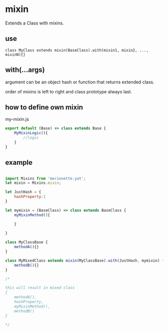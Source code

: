 # mixin
Extends a Class with mixins.

## use
`class MyClass extends mixin(BaseClass).with(mixin1, mixin2, ..., mixinN){}`

## with(...args)
argument can be an object hash or function that returns extended class.

order of mixins is left to right and class prototype always last.



## how to define own mixin
my-mixin.js
```js
export default (Base) => class extends Base {
	MyMixinLogic(){
		//logic
	}
}
```

## example
```js

import Mixins from 'marionette.yat';
let mixin = Mixins.mixin;

let JustHash = {
	hashProperty:1
}

let mymixin = (BaseClass) => class extends BaseClass {
	myMixinMethod(){

	}
	
}

class MyClassBase {
	methodA(){}
}

class MyMixedClass extends mixin(MyClassBase).with(JustHash, mymixin) {
	methodB(){}
}

/*

this will result in mixed class
{
	methodA(),
	hashProperty,
	myMixinMethod(),
	methodB()
}

*/

```
